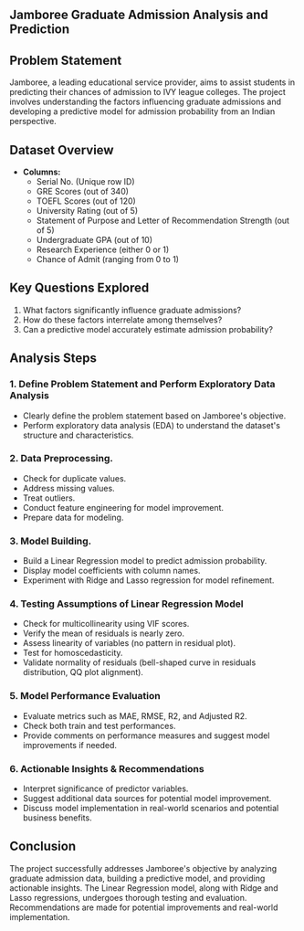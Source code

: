 ## Jamboree Graduate Admission Analysis and Prediction

## Problem Statement
Jamboree, a leading educational service provider, aims to assist students in predicting their chances of admission to IVY league colleges. The project involves understanding the factors influencing graduate admissions and developing a predictive model for admission probability from an Indian perspective.

## Dataset Overview
- **Columns:**
  - Serial No. (Unique row ID)
  - GRE Scores (out of 340)
  - TOEFL Scores (out of 120)
  - University Rating (out of 5)
  - Statement of Purpose and Letter of Recommendation Strength (out of 5)
  - Undergraduate GPA (out of 10)
  - Research Experience (either 0 or 1)
  - Chance of Admit (ranging from 0 to 1)

## Key Questions Explored
1. What factors significantly influence graduate admissions?
2. How do these factors interrelate among themselves?
3. Can a predictive model accurately estimate admission probability?

## Analysis Steps

### 1. Define Problem Statement and Perform Exploratory Data Analysis
- Clearly define the problem statement based on Jamboree's objective.
- Perform exploratory data analysis (EDA) to understand the dataset's structure and characteristics.

### 2. Data Preprocessing.
- Check for duplicate values.
- Address missing values.
- Treat outliers.
- Conduct feature engineering for model improvement.
- Prepare data for modeling.

### 3. Model Building.
- Build a Linear Regression model to predict admission probability.
- Display model coefficients with column names.
- Experiment with Ridge and Lasso regression for model refinement.

### 4. Testing Assumptions of Linear Regression Model 
- Check for multicollinearity using VIF scores.
- Verify the mean of residuals is nearly zero.
- Assess linearity of variables (no pattern in residual plot).
- Test for homoscedasticity.
- Validate normality of residuals (bell-shaped curve in residuals distribution, QQ plot alignment).

### 5. Model Performance Evaluation 
- Evaluate metrics such as MAE, RMSE, R2, and Adjusted R2.
- Check both train and test performances.
- Provide comments on performance measures and suggest model improvements if needed.

### 6. Actionable Insights & Recommendations 
- Interpret significance of predictor variables.
- Suggest additional data sources for potential model improvement.
- Discuss model implementation in real-world scenarios and potential business benefits.

## Conclusion
The project successfully addresses Jamboree's objective by analyzing graduate admission data, building a predictive model, and providing actionable insights. The Linear Regression model, along with Ridge and Lasso regressions, undergoes thorough testing and evaluation. Recommendations are made for potential improvements and real-world implementation.

